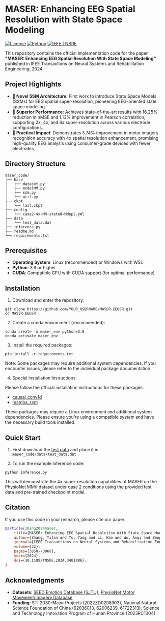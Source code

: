 # MASER: Enhancing EEG Spatial Resolution with State Space Modeling
[![License](https://img.shields.io/badge/License-MIT-blue.svg)](LICENSE)
[![Python](https://img.shields.io/badge/Python-3.8+-green.svg)](https://python.org)
[![IEEE TNSRE](https://img.shields.io/badge/Published-IEEE%20TNSRE%202024-blue)](https://doi.org/10.1109/TNSRE.2024.3481886)

This repository contains the official implementation code for the paper **"MASER: Enhancing EEG Spatial Resolution With State Space Modeling"** published in IEEE Transactions on Neural Systems and Rehabilitation Engineering, 2024.

## Project Highlights

- **🎯 Novel SSM Architecture**: First work to introduce State Space Models (SSMs) for EEG spatial super-resolution, pioneering EEG-oriented state space modeling
- **🚀 Superior Performance**: Achieves state-of-the-art results with 16.25% reduction in nMSE and 1.13% improvement in Pearson correlation, supporting 2x, 4x, and 8x super-resolution across various electrode configurations.
- **🧠 Practical Impact**: Demonstrates 5.74% improvement in motor imagery recognition accuracy with 4x spatial resolution enhancement, promising high-quality EEG analysis using consumer-grade devices with fewer electrodes.


## Directory Structure
```
maser_code/
│── base
│   ├── dataset.py
│   ├── modelMM.py
│   ├── ssm.py
│   └── util.py
├── ckpt
│   └── last.ckpt
├── config
│   └── case2-4x-MM-state8-Mdep2.yml
├── data
│   └── test_data.dat
├── inference.py
├── readme.md
└── requirements.txt
```
## Prerequisites

- **Operating System**: Linux (recommended) or Windows with WSL
- **Python**: 3.8 or higher
- **CUDA**: Compatible GPU with CUDA support (for optimal performance)


## Installation

1. Download and enter the repository:
```commandline
git clone https://github.com/YOUR_USERNAME/MASER-EEGSR.git
cd MASER-EEGSR
```

2. Create a conda environment (recommended):
```commandline
conda create -n maser_env python=3.8
conda activate maser_env
```
3. Install the required packages:
```commandline
pip install -r requirements.txt
```

Note: Some packages may require additional system dependencies. If you encounter issues, please refer to the individual package documentation.

4. Special Installation Instructions:

Please follow the official installation instructions for these packages:
- [causal_conv1d](https://github.com/Dao-AILab/causal-conv1d/releases/)
- [mamba_ssm](https://github.com/state-spaces/mamba/releases)

These packages may require a Linux environment and additional system dependencies. Please ensure you're using a compatible system and have the necessary build tools installed.


## Quick Start

1. First download the [test data](https://drive.google.com/file/d/1aJSEMKBU_RT7-L8h1iNJ24q-NNCUswpX/view?usp=sharing) and place it in `maser_code/data/test_data.dat`

2. To run the example inference code:
```commandline
python inference.py
```

This will demonstrate the 4x super-resolution capabilities of MASER on the PhysioNet MM/I dataset under case 2 conditions using the provided test data and pre-trained checkpoint model.

## Citation
If you use this code in your research, please cite our paper:

```bibtex
@article{zhang2024maser,
    title={MASER: Enhancing EEG Spatial Resolution With State Space Modeling},
    author={Zhang, Yifan and Yu, Yang and Li, Hao and Wu, Anqi and Zeng, Ling-Li and Hu, Dewen},
    journal={IEEE Transactions on Neural Systems and Rehabilitation Engineering},
    volume={32},
    pages={3858--3868},
    year={2024},
    doi={10.1109/TNSRE.2024.3481886},
}
```

## Acknowledgments
- **Datasets**: [SEED Emotion Database (SJTU)](https://bcmi.sjtu.edu.cn/home/seed/), [PhysioNet Motor Movement/Imagery Database](https://physionet.org/content/eegmmidb/1.0.0/)
- **Funding**: STI 2030-Major Projects (2022ZD0208903), National Natural Science Foundation of China (62036013, 62006239, 61722313), Science and Technology Innovation Program of Hunan Province (2023RC1004)
